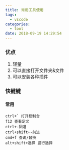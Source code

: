 ```yaml
---
title: 常用工具使用
tags:
  - vscode
categories:
  - tool
date: 2018-09-19 14:29:54
---
```

### 优点

1. 轻量
2. 可以直接打开文件夹&文件
3. 可以安装各种插件

### 快键键

#### 常用
```
ctrl+` 打开控制台
f12 查看定义
ctrl+-回退
ctrl+shift+-前进
cmd+f 查询/替换
alt+shift+选择 竖行选择
```